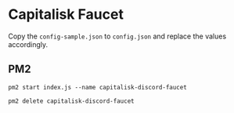 # Capitalisk Faucet

Copy the `config-sample.json` to `config.json` and replace the values accordingly.

## PM2

```
pm2 start index.js --name capitalisk-discord-faucet

```

```
pm2 delete capitalisk-discord-faucet
```
